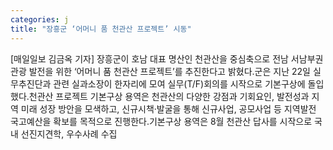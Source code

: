 ```yaml
---
categories: j
title: "장흥군 ‘어머니 품 천관산 프로젝트’ 시동"
---
```

[매일일보 김금옥 기자] 장흥군이 호남 대표 명산인 천관산을 중심축으로 전남 서남부권 관광 발전을 위한 ‘어머니 품 천관산 프로젝트’를 추진한다고 밝혔다.군은 지난 22일 실무추진단과 관련 실과소장이 한자리에 모여 실무(T/F)회의를 시작으로 기본구상에 돌입했다.천관산 프로젝트 기본구상 용역은 천관산의 다양한 강점과 기회요인, 발전성과 지역 미래 성장 방안을 모색하고, 신규시책·발굴을 통해 신규사업, 공모사업 등 지역발전 국고예산을 확보를 목적으로 진행한다.기본구상 용역은 8월 천관산 답사를 시작으로 국내 선진지견학, 우수사례 수집